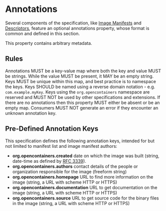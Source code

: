 # Annotations
Several components of the specification, like [Image Manifests](manifest.md) and [Descriptors](descriptor.md), feature an optional annotations property, whose format is common and defined in this section.

This property contains arbitrary metadata.

## Rules

Annotations MUST be a key-value map where both the key and value MUST be strings.
While the value MUST be present, it MAY be an empty string.
Keys MUST be unique within this map, and best practice is to namespace the keys.
Keys SHOULD be named using a reverse domain notation - e.g. `com.example.myKey`.
Keys using the `org.opencontainers` namespace are reserved and MUST NOT be used by other specifications and extensions.
If there are no annotations then this property MUST either be absent or be an empty map.
Consumers MUST NOT generate an error if they encounter an unknown annotation key.

## Pre-Defined Annotation Keys

This specification defines the following annotation keys, intended for but not limited to manifest list and image manifest authors:
* **org.opencontainers.created** date on which the image was built (string, date-time as defined by [RFC 3339](https://tools.ietf.org/html/rfc3339#section-5.6)).
* **org.opencontainers.authors** contact details of the people or organization responsible for the image (freeform string)
* **org.opencontainers.homepage** URL to find more information on the image (string, a URL with scheme HTTP or HTTPS)
* **org.opencontainers.documentation** URL to get documentation on the image (string, a URL with scheme HTTP or HTTPS)
* **org.opencontainers.source** URL to get source code for the binary files in the image (string, a URL with scheme HTTP or HTTPS)
